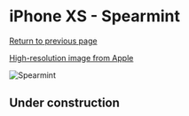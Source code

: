 # iPhone XS - Spearmint

[Return to previous page](/iphone_x)

[High-resolution image from Apple](https://store.storeimages.cdn-apple.com/8756/as-images.apple.com/is/MVF52?wid=4500&hei=4500&fmt=png)

<div style="width: 500px"><img src="/almost_uncompressed/MVF52.webp" alt="Spearmint"></div>

## Under construction
